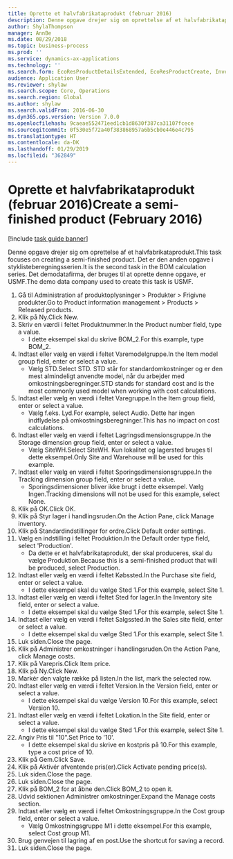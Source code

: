 ```yaml
---
title: Oprette et halvfabrikataprodukt (februar 2016)
description: Denne opgave drejer sig om oprettelse af et halvfabrikataprodukt.
author: ShylaThompson
manager: AnnBe
ms.date: 08/29/2018
ms.topic: business-process
ms.prod: ''
ms.service: dynamics-ax-applications
ms.technology: ''
ms.search.form: EcoResProductDetailsExtended, EcoResProductCreate, InventItemOrderSetup, InventItemPrice
audience: Application User
ms.reviewer: shylaw
ms.search.scope: Core, Operations
ms.search.region: Global
ms.author: shylaw
ms.search.validFrom: 2016-06-30
ms.dyn365.ops.version: Version 7.0.0
ms.openlocfilehash: 9caeae552471eed1cb1d8630f387ca31107fcece
ms.sourcegitcommit: 0f530e5f72a40f383868957a6b5cb0e446e4c795
ms.translationtype: HT
ms.contentlocale: da-DK
ms.lasthandoff: 01/29/2019
ms.locfileid: "362849"
---
```

# <a name="create-a-semi-finished-product-february-2016"></a><span data-ttu-id="99f26-103">Oprette et halvfabrikataprodukt (februar 2016)</span><span class="sxs-lookup"><span data-stu-id="99f26-103">Create a semi-finished product (February 2016)</span></span>

[!include [task guide banner](../../includes/task-guide-banner.md)]

<span data-ttu-id="99f26-104">Denne opgave drejer sig om oprettelse af et halvfabrikataprodukt.</span><span class="sxs-lookup"><span data-stu-id="99f26-104">This task focuses on creating a semi-finished product.</span></span> <span data-ttu-id="99f26-105">Det er den anden opgave i styklisteberegningsserien.</span><span class="sxs-lookup"><span data-stu-id="99f26-105">It is the second task in the BOM calculation series.</span></span> <span data-ttu-id="99f26-106">Det demodatafirma, der bruges til at oprette denne opgave, er USMF.</span><span class="sxs-lookup"><span data-stu-id="99f26-106">The demo data company used to create this task is USMF.</span></span>

1. <span data-ttu-id="99f26-107">Gå til Administration af produktoplysninger > Produkter > Frigivne produkter.</span><span class="sxs-lookup"><span data-stu-id="99f26-107">Go to Product information management > Products > Released products.</span></span>
2. <span data-ttu-id="99f26-108">Klik på Ny.</span><span class="sxs-lookup"><span data-stu-id="99f26-108">Click New.</span></span>
3. <span data-ttu-id="99f26-109">Skriv en værdi i feltet Produktnummer.</span><span class="sxs-lookup"><span data-stu-id="99f26-109">In the Product number field, type a value.</span></span>
    * <span data-ttu-id="99f26-110">I dette eksempel skal du skrive BOM_2.</span><span class="sxs-lookup"><span data-stu-id="99f26-110">For this example, type BOM_2.</span></span>  
4. <span data-ttu-id="99f26-111">Indtast eller vælg en værdi i feltet Varemodelgruppe.</span><span class="sxs-lookup"><span data-stu-id="99f26-111">In the Item model group field, enter or select a value.</span></span>
    * <span data-ttu-id="99f26-112">Vælg STD.</span><span class="sxs-lookup"><span data-stu-id="99f26-112">Select STD.</span></span> <span data-ttu-id="99f26-113">STD står for standardomkostninger og er den mest almindeligt anvendte model, når du arbejder med omkostningsberegninger.</span><span class="sxs-lookup"><span data-stu-id="99f26-113">STD stands for standard cost and is the most commonly used model when working with cost calculations.</span></span>  
5. <span data-ttu-id="99f26-114">Indtast eller vælg en værdi i feltet Varegruppe.</span><span class="sxs-lookup"><span data-stu-id="99f26-114">In the Item group field, enter or select a value.</span></span>
    * <span data-ttu-id="99f26-115">Vælg f.eks. Lyd.</span><span class="sxs-lookup"><span data-stu-id="99f26-115">For example, select Audio.</span></span> <span data-ttu-id="99f26-116">Dette har ingen indflydelse på omkostningsberegninger.</span><span class="sxs-lookup"><span data-stu-id="99f26-116">This has no impact on cost calculations.</span></span>  
6. <span data-ttu-id="99f26-117">Indtast eller vælg en værdi i feltet Lagringsdimensionsgruppe.</span><span class="sxs-lookup"><span data-stu-id="99f26-117">In the Storage dimension group field, enter or select a value.</span></span>
    * <span data-ttu-id="99f26-118">Vælg SiteWH.</span><span class="sxs-lookup"><span data-stu-id="99f26-118">Select SiteWH.</span></span> <span data-ttu-id="99f26-119">Kun lokalitet og lagersted bruges til dette eksempel.</span><span class="sxs-lookup"><span data-stu-id="99f26-119">Only Site and Warehouse will be used for this example.</span></span>  
7. <span data-ttu-id="99f26-120">Indtast eller vælg en værdi i feltet Sporingsdimensionsgruppe.</span><span class="sxs-lookup"><span data-stu-id="99f26-120">In the Tracking dimension group field, enter or select a value.</span></span>
    * <span data-ttu-id="99f26-121">Sporingsdimensioner bliver ikke brugt i dette eksempel. Vælg Ingen.</span><span class="sxs-lookup"><span data-stu-id="99f26-121">Tracking dimensions will not be used for this example, select None.</span></span>  
8. <span data-ttu-id="99f26-122">Klik på OK.</span><span class="sxs-lookup"><span data-stu-id="99f26-122">Click OK.</span></span>
9. <span data-ttu-id="99f26-123">Klik på Styr lager i handlingsruden.</span><span class="sxs-lookup"><span data-stu-id="99f26-123">On the Action Pane, click Manage inventory.</span></span>
10. <span data-ttu-id="99f26-124">Klik på Standardindstillinger for ordre.</span><span class="sxs-lookup"><span data-stu-id="99f26-124">Click Default order settings.</span></span>
11. <span data-ttu-id="99f26-125">Vælg en indstilling i feltet Produktion.</span><span class="sxs-lookup"><span data-stu-id="99f26-125">In the Default order type field, select 'Production'.</span></span>
    * <span data-ttu-id="99f26-126">Da dette er et halvfabrikataprodukt, der skal produceres, skal du vælge Produktion.</span><span class="sxs-lookup"><span data-stu-id="99f26-126">Because this is a semi-finished product that will be produced, select Production.</span></span>  
12. <span data-ttu-id="99f26-127">Indtast eller vælg en værdi i feltet Købssted.</span><span class="sxs-lookup"><span data-stu-id="99f26-127">In the Purchase site field, enter or select a value.</span></span>
    * <span data-ttu-id="99f26-128">I dette eksempel skal du vælge Sted 1.</span><span class="sxs-lookup"><span data-stu-id="99f26-128">For this example, select Site 1.</span></span>  
13. <span data-ttu-id="99f26-129">Indtast eller vælg en værdi i feltet Sted for lager.</span><span class="sxs-lookup"><span data-stu-id="99f26-129">In the Inventory site field, enter or select a value.</span></span>
    * <span data-ttu-id="99f26-130">I dette eksempel skal du vælge Sted 1.</span><span class="sxs-lookup"><span data-stu-id="99f26-130">For this example, select Site 1.</span></span>  
14. <span data-ttu-id="99f26-131">Indtast eller vælg en værdi i feltet Salgssted.</span><span class="sxs-lookup"><span data-stu-id="99f26-131">In the Sales site field, enter or select a value.</span></span>
    * <span data-ttu-id="99f26-132">I dette eksempel skal du vælge Sted 1.</span><span class="sxs-lookup"><span data-stu-id="99f26-132">For this example, select Site 1.</span></span>  
15. <span data-ttu-id="99f26-133">Luk siden.</span><span class="sxs-lookup"><span data-stu-id="99f26-133">Close the page.</span></span>
16. <span data-ttu-id="99f26-134">Klik på Administrer omkostninger i handlingsruden.</span><span class="sxs-lookup"><span data-stu-id="99f26-134">On the Action Pane, click Manage costs.</span></span>
17. <span data-ttu-id="99f26-135">Klik på Varepris.</span><span class="sxs-lookup"><span data-stu-id="99f26-135">Click Item price.</span></span>
18. <span data-ttu-id="99f26-136">Klik på Ny.</span><span class="sxs-lookup"><span data-stu-id="99f26-136">Click New.</span></span>
19. <span data-ttu-id="99f26-137">Markér den valgte række på listen.</span><span class="sxs-lookup"><span data-stu-id="99f26-137">In the list, mark the selected row.</span></span>
20. <span data-ttu-id="99f26-138">Indtast eller vælg en værdi i feltet Version.</span><span class="sxs-lookup"><span data-stu-id="99f26-138">In the Version field, enter or select a value.</span></span>
    * <span data-ttu-id="99f26-139">I dette eksempel skal du vælge Version 10.</span><span class="sxs-lookup"><span data-stu-id="99f26-139">For this example, select Version 10.</span></span>  
21. <span data-ttu-id="99f26-140">Indtast eller vælg en værdi i feltet Lokation.</span><span class="sxs-lookup"><span data-stu-id="99f26-140">In the Site field, enter or select a value.</span></span>
    * <span data-ttu-id="99f26-141">I dette eksempel skal du vælge Sted 1.</span><span class="sxs-lookup"><span data-stu-id="99f26-141">For this example, select Site 1.</span></span>  
22. <span data-ttu-id="99f26-142">Angiv Pris til "10".</span><span class="sxs-lookup"><span data-stu-id="99f26-142">Set Price to '10'.</span></span>
    * <span data-ttu-id="99f26-143">I dette eksempel skal du skrive en kostpris på 10.</span><span class="sxs-lookup"><span data-stu-id="99f26-143">For this example, type a cost price of 10.</span></span>  
23. <span data-ttu-id="99f26-144">Klik på Gem.</span><span class="sxs-lookup"><span data-stu-id="99f26-144">Click Save.</span></span>
24. <span data-ttu-id="99f26-145">Klik på Aktivér afventende pris(er).</span><span class="sxs-lookup"><span data-stu-id="99f26-145">Click Activate pending price(s).</span></span>
25. <span data-ttu-id="99f26-146">Luk siden.</span><span class="sxs-lookup"><span data-stu-id="99f26-146">Close the page.</span></span>
26. <span data-ttu-id="99f26-147">Luk siden.</span><span class="sxs-lookup"><span data-stu-id="99f26-147">Close the page.</span></span>
27. <span data-ttu-id="99f26-148">Klik på BOM_2 for at åbne den.</span><span class="sxs-lookup"><span data-stu-id="99f26-148">Click BOM_2 to open it.</span></span>
28. <span data-ttu-id="99f26-149">Udvid sektionen Administrer omkostninger.</span><span class="sxs-lookup"><span data-stu-id="99f26-149">Expand the Manage costs section.</span></span>
29. <span data-ttu-id="99f26-150">Indtast eller vælg en værdi i feltet Omkostningsgruppe.</span><span class="sxs-lookup"><span data-stu-id="99f26-150">In the Cost group field, enter or select a value.</span></span>
    * <span data-ttu-id="99f26-151">Vælg Omkostningsgruppe M1 i dette eksempel.</span><span class="sxs-lookup"><span data-stu-id="99f26-151">For this example, select Cost group M1.</span></span>  
30. <span data-ttu-id="99f26-152">Brug genvejen til lagring af en post.</span><span class="sxs-lookup"><span data-stu-id="99f26-152">Use the shortcut for saving a record.</span></span>
31. <span data-ttu-id="99f26-153">Luk siden.</span><span class="sxs-lookup"><span data-stu-id="99f26-153">Close the page.</span></span>

